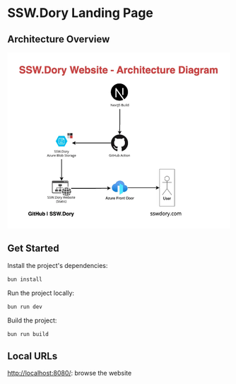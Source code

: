 # SSW.Dory Landing Page

## Architecture Overview
![SSW Dory architecture diagram](./public/dory-website-architecture-diagram.webp)

## Get Started

Install the project's dependencies:

```bash
bun install
```

Run the project locally:

```bash
bun run dev
```

Build the project:
```bash
bun run build
```

## Local URLs
[http://localhost:8080/](http://localhost:8080/): browse the website
